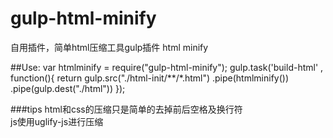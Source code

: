 # gulp-html-minify

自用插件，简单html压缩工具gulp插件 html minify

##Use:
    var htmlminify = require("gulp-html-minify");
    gulp.task('build-html' , function(){
        return gulp.src("./html-init/**/*.html")
            .pipe(htmlminify())
            .pipe(gulp.dest("./html"))
    });

###tips
html和css的压缩只是简单的去掉前后空格及换行符<br>
js使用uglify-js进行压缩
